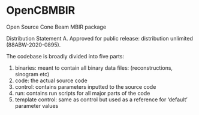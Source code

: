 # OpenCBMBIR
Open Source Cone Beam MBIR package

Distribution Statement A. Approved for public release: distribution unlimited (88ABW-2020-0895).


The codebase is broadly divided into five parts:
1) binaries: meant to contain all binary data files: (reconstructions, sinogram etc)
2) code: the actual source code
3) control: contains parameters inputted to the source code
4) run: contains run scripts for all major parts of the code
5) template control: same as control but used as a reference for ‘default’ parameter values
